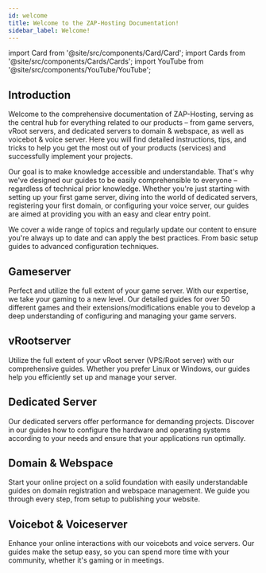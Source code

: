 ```yaml
---
id: welcome
title: Welcome to the ZAP-Hosting Documentation!
sidebar_label: Welcome!
---
```


import Card from '@site/src/components/Card/Card';
import Cards from '@site/src/components/Cards/Cards';
import YouTube from '@site/src/components/YouTube/YouTube';

## Introduction

Welcome to the comprehensive documentation of ZAP-Hosting, serving as the central hub for everything related to our products – from game servers, vRoot servers, and dedicated servers to domain & webspace, as well as voicebot & voice server. Here you will find detailed instructions, tips, and tricks to help you get the most out of your products (services) and successfully implement your projects.

Our goal is to make knowledge accessible and understandable. That's why we've designed our guides to be easily comprehensible to everyone – regardless of technical prior knowledge. Whether you're just starting with setting up your first game server, diving into the world of dedicated servers, registering your first domain, or configuring your voice server, our guides are aimed at providing you with an easy and clear entry point.

We cover a wide range of topics and regularly update our content to ensure you're always up to date and can apply the best practices. From basic setup guides to advanced configuration techniques.

<YouTube videoId="Trs9Ysxa1gc" title="The ZAP-Docs are here to help!" description="Feel like you understand better when you see things in action? We’ve got you! Dive into our video that breaks it all down for you. Whether you're in a rush or just prefer to soak up information in the most engaging way possible!"/>

## Gameserver

Perfect and utilize the full extent of your game server. With our expertise, we take your gaming to a new level. Our detailed guides for over 50 different games and their extensions/modifications enable you to develop a deep understanding of configuring and managing your game servers.

<Cards>
    <Card title="7 Days to Die" description="Placeholder" link="7d2d-firststeps-dashboard" image="https://cdn.cloudflare.steamstatic.com/steam/apps/251570/header.jpg?=1698860631"/>
    <Card title="Abiotic Factor" description="Placeholder" link="abioticfactor-firststeps-dashboard" image="https://cdn.cloudflare.steamstatic.com/steam/apps/427410/header.jpg?t=1714694871"/>
    <Card title="American Truck Simulator" description="Placeholder" link="ats-firststeps-dashboard" image="https://cdn.cloudflare.steamstatic.com/steam/apps/270880/header.jpg?t=1707218064"/>
    <Card title="Among Us" description="Placeholder" link="amongus-firststeps-dashboard" image="https://cdn.cloudflare.steamstatic.com/steam/apps/945360/header.jpg?t=1698860631"/>
    <Card title="ARK" description="Placeholder" link="ark-firststeps-dashboard" image="https://cdn.cloudflare.steamstatic.com/steam/apps/346110/header.jpg?t=1698860631"/>
    <Card title="Arma 3" description="Placeholder" link="arma3-firststeps-dashboard" image="https://cdn.cloudflare.steamstatic.com/steam/apps/107410/header.jpg?t=1698860631"/>
    <Card title="Assetto Corsa" description="Placeholder" link="assettocorsa-firststeps-dashboard" image="https://cdn.cloudflare.steamstatic.com/steam/apps/244210/header.jpg?t=1698860631"/>
    <Card title="Assetto Corsa (Comp.)" description="Placeholder" link="assetto-competizione-firststeps-dashboard" image="https://cdn.cloudflare.steamstatic.com/steam/apps/805550/header.jpg?t=1698860631"/>
    <Card title="Avorion" description="Placeholder" link="avorion-firststeps-dashboard" image="https://cdn.cloudflare.steamstatic.com/steam/apps/445220/header.jpg?t=1698860631"/>
    <Card title="Barotrauma" description="Placeholder" link="barotrauma-firststeps-dashboard" image="https://cdn.cloudflare.steamstatic.com/steam/apps/602960/header.jpg?t=1698860631"/>
    <Card title="BeamMP" description="Placeholder" link="beammp-firststeps-dashboard" image="https://zap-cdn.com/interface/_images/icons/beammp-icon.png"/>
    <Card title="Conan Exiles" description="Placeholder" link="conan-firststeps-dashboard" image="https://cdn.cloudflare.steamstatic.com/steam/apps/440900/header.jpg?t=1698860631"/>
    <Card title="Core Keeper" description="Placeholder" link="corekeeper-firststeps-dashboard" image="https://cdn.cloudflare.steamstatic.com/steam/apps/1621690/header.jpg?t=1698860631"/>
    <Card title="CS 1.6" description="Placeholder" link="cs16-firststeps-dashboard" image="https://cdn.cloudflare.steamstatic.com/steam/apps/10/header.jpg?t=1666823513"/>
    <Card title="CS:GO" description="Placeholder" link="csgo-firststeps-dashboard" image="https://cdn.cloudflare.steamstatic.com/steam/apps/730/header.jpg?t=1698860631"/>
    <Card title="CS:S" description="Placeholder" link="css-firststeps-dashboard" image="https://cdn.cloudflare.steamstatic.com/steam/apps/240/header.jpg?t=1666823740"/>
    <Card title="CS2" description="Placeholder" link="cs2-firststeps-dashboard" image="https://cdn.cloudflare.steamstatic.com/steam/apps/730/header.jpg?t=1698860631"/>
    <Card title="DayZ" description="Placeholder" link="dayz-firststeps-dashboard" image="https://cdn.cloudflare.steamstatic.com/steam/apps/221100/header.jpg?t=1698860631"/>
    <Card title="Don't Starve Together" description="Placeholder" link="dst-firststeps-dashboard" image="https://cdn.cloudflare.steamstatic.com/steam/apps/322330/header.jpg?t=1698860631"/>
    <Card title="ECO" description="Placeholder" link="eco-firststeps-dashboard" image="https://cdn.cloudflare.steamstatic.com/steam/apps/382310/header.jpg?t=1698860631"/>
    <Card title="Empyrion" description="Placeholder" link="empyrion-firststeps-dashboard" image="https://cdn.cloudflare.steamstatic.com/steam/apps/383120/header.jpg?t=1698860631"/>
    <Card title="Enshrouded" description="Placeholder" link="enshrouded-firststeps-dashboard" image="https://cdn.cloudflare.steamstatic.com/steam/apps/1203620/header.jpg?t=1698860631"/>
    <Card title="Euro Truck Simulator" description="Placeholder" link="ets2-firststeps-dashboard" image="https://cdn.cloudflare.steamstatic.com/steam/apps/227300/header.jpg?t=1707210696"/>
    <Card title="Factorio" description="Placeholder" link="factorio-firststeps-dashboard" image="https://cdn.cloudflare.steamstatic.com/steam/apps/427520/header.jpg?t=1698860631"/>
    <Card title="FiveM" description="Placeholder" link="fivem-dashboard" image="https://zap-cdn.com/interface/_images/icons/fivem-gameserver-icon.png"/>
    <Card title="Foundry" description="Placeholder" link="foundry-firststeps-dashboard" image="https://cdn.cloudflare.steamstatic.com/steam/apps/983870/header_alt_assets_1_german.jpg?t=1715273802"/>
    <Card title="Garry's Mod" description="Placeholder" link="gmod-firststeps-dashboard" image="https://cdn.cloudflare.steamstatic.com/steam/apps/4000/header.jpg?t=1698860631"/>
    <Card title="Last Oasis" description="Placeholder" link="lastoasis-firststeps-dashboard" image="https://cdn.cloudflare.steamstatic.com/steam/apps/903950/header.jpg?t=1698860631"/>
    <Card title="Minecraft" description="Placeholder" link="minecraft-firststeps-dashboard" image="https://zap-cdn.com/interface/_images/game/minecraft.png"/>
    <Card title="Multi Theft Auto" description="Placeholder" link="mta-firststeps-dashboard" image="https://zap-cdn.com/interface/_images/icons/mta_icon.png"/>
    <Card title="Myth of Empires" description="Placeholder" link="moe-firststeps-dashboard" image="https://cdn.cloudflare.steamstatic.com/steam/apps/1371580/header.jpg?t=1698860631"/>
    <Card title="Open.mp" description="Placeholder" link="openmp-firststeps-dashboard" image="https://zap-cdn.com/interface/_images/icons/openmp-icon.jpg"/>
    <Card title="Palworld" description="Placeholder" link="palworld-firststeps-dashboard" image="https://cdn.cloudflare.steamstatic.com/steam/apps/1623730/header.jpg?t=1698860631"/>
    <Card title="Project Zomboid" description="Placeholder" link="projectzomboid-firststeps-dashboard" image="https://cdn.cloudflare.steamstatic.com/steam/apps/108600/header.jpg?t=1698860631"/>
    <Card title="RedM" description="Placeholder" link="redm-firststeps-dashboard" image="https://zap-cdn.com/interface/_images/icons/redm-icon-new.jpg"/>
    <Card title="RimWorld Together" description="Placeholder" link="rimworldtogether-firststeps-dashboard" image="https://cdn.cloudflare.steamstatic.com/steam/apps/294100/header.jpg?t=1712954312"/>
    <Card title="Rust" description="Placeholder" link="rust-firststeps-dashboard" image="https://cdn.cloudflare.steamstatic.com/steam/apps/252490/header.jpg?t=1698860631"/>
    <Card title="Satisfactory" description="Placeholder" link="satisfactory-firststeps-dashboard" image="https://cdn.cloudflare.steamstatic.com/steam/apps/526870/header.jpg?t=1698860631"/>
    <Card title="SCP: Secret Laboratory" description="Placeholder" link="scp-firststeps-dashboard" image="https://cdn.cloudflare.steamstatic.com/steam/apps/700330/header.jpg?t=1698860631"/>
    <Card title="Space Engineers" description="Placeholder" link="spaceengineers-firststeps-dashboard" image="https://cdn.cloudflare.steamstatic.com/steam/apps/244850/header.jpg?t=1698860631"/>
    <Card title="Stormworks" description="Placeholder" link="stormworks-firststeps-dashboard" image="https://cdn.cloudflare.steamstatic.com/steam/apps/573090/header.jpg?t=1698860631"/>
    <Card title="Sunkenland" description="Placeholder" link="sunkenland-firststeps-dashboard" image="https://cdn.akamai.steamstatic.com/steam/apps/2080690/header.jpg?t=1703562037"/>
    <Card title="Terraria" description="Placeholder" link="terraria-firststeps-dashboard" image="https://cdn.cloudflare.steamstatic.com/steam/apps/105600/header.jpg?t=1698860631"/>
    <Card title="Terratech Worlds" description="Placeholder" link="terratech-worlds-firststeps-dashboard" image="https://cdn.akamai.steamstatic.com/steam/apps/2313330/header.jpg?t=1711171512"/>
    <Card title="Unturned" description="Placeholder" link="unturned-firststeps-dashboard" image="https://cdn.cloudflare.steamstatic.com/steam/apps/304930/header.jpg?t=1698860631"/>
    <Card title="Valheim" description="Placeholder" link="valheim-firststeps-dashboard"  image="https://cdn.cloudflare.steamstatic.com/steam/apps/892970/header.jpg?t=1698860631"/>
    <Card title="Vein" description="Placeholder" link="vein-firststeps-dashboard"  image="https://cdn.akamai.steamstatic.com/steam/apps/1857950/header.jpg?t=1707036202"/>
    <Card title="V Rising" description="Placeholder" link="vrising-firststeps-dashboard" image="https://cdn.cloudflare.steamstatic.com/steam/apps/1604030/header.jpg?t=1698860631"/>
    <Card title="Wurm Unlimited" description="Placeholder" link="wurmunlimited-firststeps-dashboard" image="https://cdn.akamai.steamstatic.com/steam/apps/366220/header.jpg?t=1593011906"/>
</Cards>

## vRootserver
Utilize the full extent of your vRoot server (VPS/Root server) with our comprehensive guides. Whether you prefer Linux or Windows, our guides help you efficiently set up and manage your server.

<Cards>
    <Card title="VPS (Linux)" description="Placeholder" link="vserver-root-difference" image="https://screensaver01.zap-hosting.com/index.php/s/xAwGpyHdW6ApLs3/preview" type="product-categories"/>
    <Card title="VPS (Windows)" description="Placeholder" link="vserver-root-difference" image="https://screensaver01.zap-hosting.com/index.php/s/xAwGpyHdW6ApLs3/preview" type="product-categories"/>
    <Card title="Root server (Linux)" description="Placeholder" link="vserver-root-difference" image="https://screensaver01.zap-hosting.com/index.php/s/nB65mgwdWwb3M6T/preview" type="product-categories"/>
    <Card title="Root server (Windows)" description="Placeholder" link="vserver-root-difference" image="https://screensaver01.zap-hosting.com/index.php/s/nB65mgwdWwb3M6T/preview" type="product-categories"/>
</Cards>

## Dedicated Server

Our dedicated servers offer performance for demanding projects. Discover in our guides how to configure the hardware and operating systems according to your needs and ensure that your applications run optimally.

<Cards>
    <Card title="Dedicated Server" description="Placeholder" link="dedicated-introduction" image="https://screensaver01.zap-hosting.com/index.php/s/i3P2P7HQ5YGimXJ/preview" type="product-categories"/>
</Cards>

## Domain & Webspace
Start your online project on a solid foundation with easily understandable guides on domain registration and webspace management. We guide you through every step, from setup to publishing your website.

<Cards>
    <Card title="Domain" description="Placeholder" link="domain-introduction" image="https://screensaver01.zap-hosting.com/index.php/s/SbnmcoyedKSBJzw/preview" type="product-categories"/>
    <Card title="Webspace" description="Placeholder" link="webspace-adddomain" image="https://screensaver01.zap-hosting.com/index.php/s/SbnmcoyedKSBJzw/preview" type="product-categories"/>
</Cards>

## Voicebot & Voiceserver
Enhance your online interactions with our voicebots and voice servers. Our guides make the setup easy, so you can spend more time with your community, whether it's gaming or in meetings.

<Cards>
    <Card title="Voicebot" description="Placeholder" link="voiceserver-voicebot-connection" image="https://screensaver01.zap-hosting.com/index.php/s/ncdbFLz7XygdBXM/preview" type="product-categories"/>
    <Card title="Voiceserver" description="Placeholder" link="voiceserver-becomeadmin" image="https://screensaver01.zap-hosting.com/index.php/s/dAoJ6ji6bmZtb66/preview" type="product-categories"/>
</Cards>
